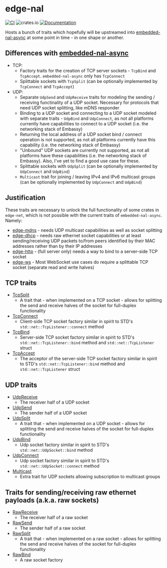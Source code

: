 # edge-nal

[![CI](https://github.com/ivmarkov/edge-net/actions/workflows/ci.yml/badge.svg)](https://github.com/ivmarkov/edge-net/actions/workflows/ci.yml)
![crates.io](https://img.shields.io/crates/v/edge-net.svg)
[![Documentation](https://docs.rs/edge-net/badge.svg)](https://docs.rs/edge-net)

Hosts a bunch of traits which hopefully will be upstreamed into [embedded-nal-async](https://github.com/rust-embedded-community/embedded-nal/tree/master/embedded-nal-async) at some point in time - in one shape or another.

## Differences with [embedded-nal-async](https://github.com/rust-embedded-community/embedded-nal/tree/master/embedded-nal-async)
* TCP:
  * Factory traits for the creation of TCP server sockets - `TcpBind` and `TcpAccept`. `embedded-nal-async` only has `TcpConnect`
  * Splittable sockets with `TcpSplit` (can be optionally implemented by `TcpConnect` and `TcpAccept`)
* UDP:
  * Separate `UdpSend` and `UdpReceive` traits for modeling the sending / receiving functinality of a UDP socket. Necessary for protocols that need UDP socket splitting, like mDNS responder
  * Binding to a UDP socket and connecting to a UDP socket modeled with separate traits - `UdpBind` and `UdpConnect`, as not all platforms currently have capabilities to connect to a UDP socket (i.e. the networking stack of Embassy)
  * Returning the local address of a UDP socket bind / connect operation is not supported, as not all platforms currently have this capability (i.e. the networking stack of Embassy)
  * "Unbound" UDP sockets are currently not supported, as not all platforms have these capabilities (i.e. the networking stack of Embassy). Also, I've yet to find a good use case for these.
  * Splittable sockets with `UdpSplit` (can be optionally implemented by `UdpConnect` and `UdpBind`)
  * `Multicast` trait for joining / leaving IPv4 and IPv6 multicast groups (can be optionally implemented by `UdpConnect` and `UdpBind`)

## Justification

These traits are necessary to unlock the full functionality of some crates in `edge-net`, which is not possible with the current traits of `embedded-nal-async`. Namely:
* [edge-mdns](../edge-mdns) - needs UDP multicast capabilities as well as socket splitting
* [edge-dhcp](../edge-dhcp) - needs raw ethernet socket capabilities or at least sending/receiving UDP packets to/from peers identified by their MAC addresses rather than by their IP addresses
* [edge-http](../edge-http) - (full server only) needs a way to bind to a server-side TCP socket
* [edge-ws](../edge-ws) - Most WebSocket use cases do require a splittable TCP socket (separate read and write halves)

## TCP traits
* [TcpSplit](src/stack/tcp.rs)
  * A trait that - when implemented on a TCP socket - allows for splitting the send and receive halves of the socket for full-duplex functionality
* [TcpConnect](src/stack/tcp.rs)
  * Client-side TCP socket factory similar in spirit to STD's `std::net::TcpListener::connect` method
* [TcpBind](src/stack/tcp.rs)
  * Server-side TCP socket factory similar in spirit to STD's `std::net::TcpListener::bind` method and `std::net::TcpListener` struct
* [TcpAccept](src/stack/tcp.rs)
  * The acceptor of the server-side TCP socket factory similar in spirit to STD's `std::net::TcpListener::bind` method and `std::net::TcpListener` struct

## UDP traits
* [UdpReceive](src/udp.rs)
  * The receiver half of a UDP socket
* [UdpSend](src/udp.rs)
  * The sender half of a UDP socket
* [UdpSplit](src/stack/udp.rs)
  * A trait that - when implemented on a UDP socket - allows for splitting the send and receive halves of the socket for full-duplex functionality
* [UdpBind](src/stack/udp.rs)
  * Udp socket factory similar in spirit to STD's `std::net::UdpSocket::bind` method
* [UdpConnect](src/stack/udp.rs)
  * Udp socket factory similar in spirit to STD's `std::net::UdpSocket::connect` method
* [Multicast](src/multicast.rs)
  * Extra trait for UDP sockets allowing subscription to multicast groups

## Traits for sending/receiving raw ethernet payloads (a.k.a. raw sockets)
* [RawReceive](src/raw.rs)
  * The receiver half of a raw socket
* [RawSend](src/raw.rs)
  * The sender half of a raw socket
* [RawSplit](src/stack/raw.rs)
  * A trait that - when implemented on a raw socket - allows for splitting the send and receive halves of the socket for full-duplex functionality
* [RawBind](src/stack/raw.rs)
  * A raw socket factory
